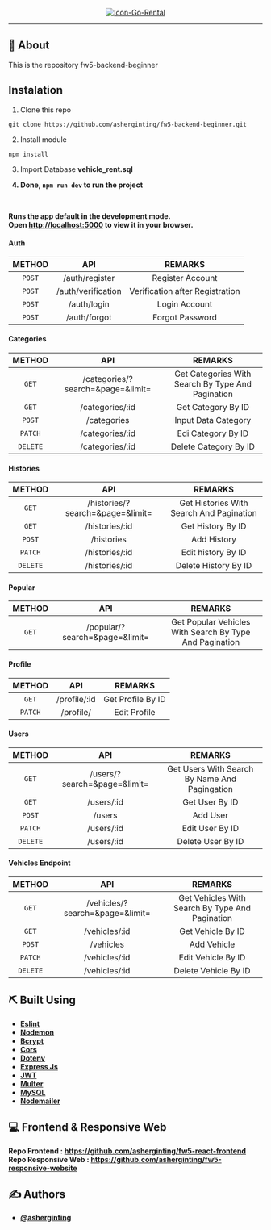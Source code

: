 <p align="center">
  <a href="" rel="noopener">
 <a href="https://imgbb.com/"><img src="https://i.ibb.co/8P4m5hB/Icon-Go-Rental.png" alt="Icon-Go-Rental" border="0"></a>
</p>

---

## 🧐 About
This is the repository fw5-backend-beginner
## Instalation

1. Clone this repo
```
git clone https://github.com/asherginting/fw5-backend-beginner.git
```

2. Install module
```
npm install
```

3. Import Database <b> vehicle_rent.sql 

4. Done, ```npm run dev``` to run the project

<br>

Runs the app default in the development mode.\
Open [http://localhost:5000](http://localhost:5000) to view it in your browser.

#### Auth
|    METHOD    |               API               |                     REMARKS                     |
| :----------: | :-----------------------------: | :---------------------------------------------: |
|  ```POST```   | /auth/register | Register Account |
|  ```POST```   |          /auth/verification          |              Verification after Registration              |
|  ```POST```  |            /auth/login            |               Login Account               |
| ```POST```  |          /auth/forgot         |            Forgot Password            |

#### Categories 
|    METHOD    |                API                |                      REMARKS                      |
| :----------: | :-------------------------------: | :-----------------------------------------------: |
|  ```GET```   | /categories/?search=&page=&limit= | Get Categories With Search By Type And Pagination |
|  ```GET```   |          /categories/:id          |            Get Category By ID             |
|  ```POST```  |            /categories            |                Input Data Category                |
| ```PATCH```  |          /categories/:id          |          Edi Category By ID          |
| ```DELETE``` |          /categories/:id          |           Delete Category By ID           |

#### Histories 
|    METHOD    |               API                |                 REMARKS                  |
| :----------: | :------------------------------: | :--------------------------------------: |
|  ```GET```   | /histories/?search=&page=&limit= | Get Histories With Search And Pagination |
|  ```GET```   |          /histories/:id          |         Get History By ID         |
|  ```POST```  |            /histories            |            Add History            |
| ```PATCH```  |          /histories/:id          |      Edit history By ID      |
| ```DELETE``` |          /histories/:id          |       Delete History By ID       |

#### Popular 
|  METHOD   |              API               |                         REMARKS                         |
| :-------: | :----------------------------: | :-----------------------------------------------------: |
| ```GET``` | /popular/?search=&page=&limit= | Get Popular Vehicles With Search By Type And Pagination |

#### Profile 
|  METHOD   |     API      |        REMARKS        |
| :-------: | :----------: | :-------------------: |
| ```GET``` | /profile/:id | Get Profile By ID |
| ```PATCH``` | /profile/ | Edit Profile |

#### Users
|    METHOD    |             API              |                    REMARKS                    |
| :----------: | :--------------------------: | :-------------------------------------------: |
|  ```GET```   | /users/?search=&page=&limit= | Get Users With Search By Name And Pagingation |
|  ```GET```   |          /users/:id          |            Get User By ID            |
|  ```POST```  |            /users            |               Add User              |
| ```PATCH```  |          /users/:id          |           Edit User By ID            |
| ```DELETE``` |          /users/:id          |             Delete User By ID             |

#### Vehicles Endpoint
|    METHOD    |               API               |                     REMARKS                     |
| :----------: | :-----------------------------: | :---------------------------------------------: |
|  ```GET```   | /vehicles/?search=&page=&limit= | Get Vehicles With Search By Type And Pagination |
|  ```GET```   |          /vehicles/:id          |              Get Vehicle By ID              |
|  ```POST```  |            /vehicles            |               Add Vehicle               |
| ```PATCH```  |          /vehicles/:id          |            Edit Vehicle By ID            |
| ```DELETE``` |          /vehicles/:id          |           Delete Vehicle By ID           |

## ⛏️ Built Using

- [Eslint](https://www.npmjs.com/package/eslint)
- [Nodemon](https://www.npmjs.com/package/nodemon)
- [Bcrypt](https://www.npmjs.com/package/bcrypt)
- [Cors](https://www.npmjs.com/package/cors)
- [Dotenv](https://www.npmjs.com/package/dotenv)
- [Express Js](https://www.npmjs.com/package/express)
- [JWT](https://www.npmjs.com/package/jsonwebtoken)
- [Multer](https://www.npmjs.com/package/multer)
- [MySQL](https://www.npmjs.com/package/mysql)
- [Nodemailer](https://www.npmjs.com/package/nodemailer)
## 💻 Frontend & Responsive Web

Repo Frontend : https://github.com/asherginting/fw5-react-frontend
<br>
Repo Responsive Web : https://github.com/asherginting/fw5-responsive-website

## ✍️ Authors

- [@asherginting](https://github.com/asherginting)
